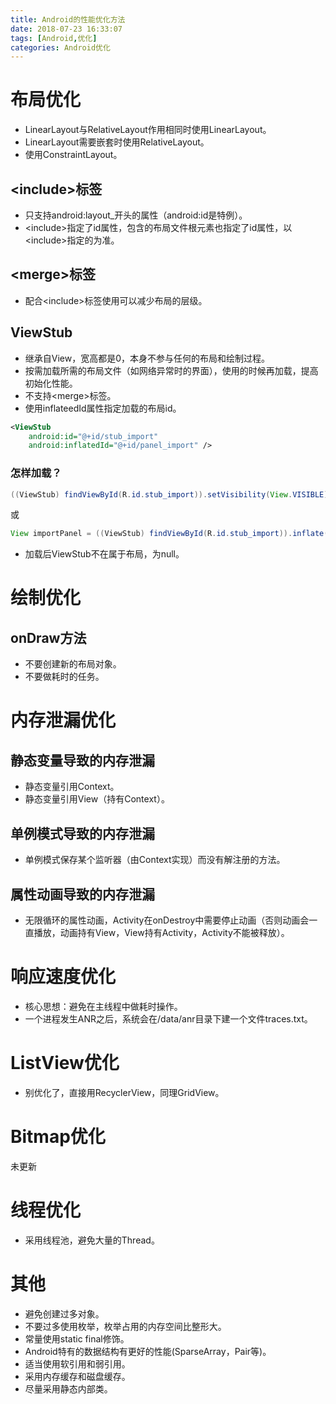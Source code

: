 ```yaml
---
title: Android的性能优化方法
date: 2018-07-23 16:33:07
tags: [Android,优化]
categories: Android优化
---
```


# 布局优化

- LinearLayout与RelativeLayout作用相同时使用LinearLayout。
- LinearLayout需要嵌套时使用RelativeLayout。
- 使用ConstraintLayout。

## <include\>标签

- 只支持android:layout\_开头的属性（android:id是特例）。
- <include\>指定了id属性，包含的布局文件根元素也指定了id属性，以<include\>指定的为准。

## <merge\>标签

- 配合<include\>标签使用可以减少布局的层级。

## ViewStub

- 继承自View，宽高都是0，本身不参与任何的布局和绘制过程。
- 按需加载所需的布局文件（如网络异常时的界面），使用的时候再加载，提高初始化性能。
- 不支持<merge\>标签。
- 使用inflateedId属性指定加载的布局id。

```xml
<ViewStub
	android:id="@+id/stub_import"
	android:inflatedId="@+id/panel_import" />
```

### 怎样加载？

```java
((ViewStub) findViewById(R.id.stub_import)).setVisibility(View.VISIBLE);
```

或

```java
View importPanel = ((ViewStub) findViewById(R.id.stub_import)).inflate();
```

- 加载后ViewStub不在属于布局，为null。

# 绘制优化

## onDraw方法

- 不要创建新的布局对象。
- 不要做耗时的任务。

# 内存泄漏优化

## 静态变量导致的内存泄漏

- 静态变量引用Context。
- 静态变量引用View（持有Context）。

## 单例模式导致的内存泄漏

- 单例模式保存某个监听器（由Context实现）而没有解注册的方法。

## 属性动画导致的内存泄漏

- 无限循环的属性动画，Activity在onDestroy中需要停止动画（否则动画会一直播放，动画持有View，View持有Activity，Activity不能被释放）。

# 响应速度优化

- 核心思想：避免在主线程中做耗时操作。
- 一个进程发生ANR之后，系统会在/data/anr目录下建一个文件traces.txt。

# ListView优化

- 别优化了，直接用RecyclerView，同理GridView。

# Bitmap优化

未更新

# 线程优化

- 采用线程池，避免大量的Thread。

# 其他

- 避免创建过多对象。
- 不要过多使用枚举，枚举占用的内存空间比整形大。
- 常量使用static final修饰。
- Android特有的数据结构有更好的性能(SparseArray，Pair等)。
- 适当使用软引用和弱引用。
- 采用内存缓存和磁盘缓存。
- 尽量采用静态内部类。